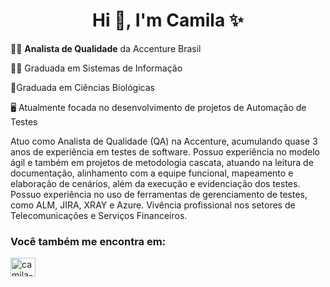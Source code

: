 <h1 align="center">Hi 👋, I'm Camila ✨ </h1> 


👩‍💻 **Analista de Qualidade** da Accenture Brasil

👩‍🎓 Graduada em Sistemas de Informação

🌱Graduada em Ciências Biológicas

🖥️ Atualmente focada no desenvolvimento de projetos de Automação de Testes

Atuo como Analista de Qualidade (QA) na Accenture, acumulando quase 3 anos de experiência em testes de software. Possuo experiência no modelo ágil e também em projetos de metodologia cascata, atuando na leitura de documentação, alinhamento com a equipe funcional, mapeamento e elaboração de cenários, além da execução e evidenciação dos testes. Possuo experiência no uso de ferramentas de gerenciamento de testes, como ALM, JIRA, XRAY e Azure. Vivência profissional nos setores de Telecomunicações e Serviços Financeiros.



### Você também me encontra em:
<p align="left">
<a href="https://linkedin.com/in/camila-pontes-763636174" target="blank"><img align="center" src="https://raw.githubusercontent.com/rahuldkjain/github-profile-readme-generator/master/src/images/icons/Social/linked-in-alt.svg" alt="camila-pontes-763636174" height="30" width="40" /></a>
</p>

<!--
<h3 align="left">Languages and Tools:</h3>
<p align="left"> <a href="https://www.cypress.io" target="_blank" rel="noreferrer"> <img src="https://raw.githubusercontent.com/simple-icons/simple-icons/6e46ec1fc23b60c8fd0d2f2ff46db82e16dbd75f/icons/cypress.svg" alt="cypress" width="40" height="40"/> </a> <a href="https://developer.mozilla.org/en-US/docs/Web/JavaScript" target="_blank" rel="noreferrer"> <img src="https://raw.githubusercontent.com/devicons/devicon/master/icons/javascript/javascript-original.svg" alt="javascript" width="40" height="40"/> </a> <a href="https://nodejs.org" target="_blank" rel="noreferrer"> <img src="https://raw.githubusercontent.com/devicons/devicon/master/icons/nodejs/nodejs-original-wordmark.svg" alt="nodejs" width="40" height="40"/> </a> </p>                   
 


**milapontes/milapontes** is a ✨ _special_ ✨ repository because its `README.md` (this file) appears on your GitHub profile.

Here are some ideas to get you started:

- 🔭 I’m currently working on ...
- 🌱 I’m currently learning ...
- 👯 I’m looking to collaborate on ...
- 🤔 I’m looking for help with ...
- 💬 Ask me about ...
- 📫 How to reach me: ...
- 😄 Pronouns: ...
- ⚡ Fun fact: ...
-->

